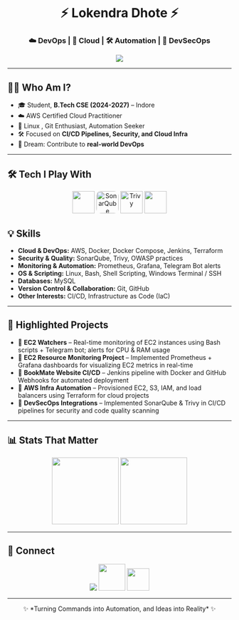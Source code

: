 <h1 align="center">⚡ Lokendra Dhote ⚡</h1>
<h3 align="center">☁️ DevOps | 🚀 Cloud | 🛠 Automation | 🔐 DevSecOps</h3>

<p align="center">
  <img src="https://user-images.githubusercontent.com/73097560/115834477-dbab4500-a447-11eb-908a-139a6edaec5c.gif"/>
</p>

---

## 👨‍💻 Who Am I?
- 🎓 Student, **B.Tech CSE (2024-2027)** – Indore  
- ☁️ AWS Certified Cloud Practitioner  
- 🐧 Linux , Git Enthusiast, Automation Seeker  
- 🛠 Focused on **CI/CD Pipelines, Security, and Cloud Infra**  
- 🚀 Dream: Contribute to **real-world DevOps**  

---

## 🛠 Tech I Play With
<p align="center">
  <img src="https://skillicons.dev/icons?i=aws,docker,jenkins,terraform,linux,git,github,bash,mysql,prometheus,grafana," height="50"/>
  <img src="https://encrypted-tbn0.gstatic.com/images?q=tbn:ANd9GcR7mQwF03dVtMoMvQDqIxHNYRDrhk_Pn3KHYIUNQmE6qs_1rPNICVBNLUgf-ZFbB3cQ7Hw&usqp=CAU" height="50" style="border-radius: 20%;"    alt="SonarQube"/>
  <img src="https://trivy.dev/latest/assets/images/trivy_logo_horizontal_white.svg" height="50" alt="Trivy"/>
   <img src="https://yt3.googleusercontent.com/HOLNUN2fNoGTSPVmK0b0PR088RT2AWjhCCtePsRYflcz9CFIrARL41RrkAgsbt3zVmMRJxZhFw=s900-c-k-c0x00ffffff-no-rj"  height="50" />


## 💡 Skills

- **Cloud & DevOps:** AWS, Docker, Docker Compose, Jenkins, Terraform  
- **Security & Quality:** SonarQube, Trivy, OWASP practices  
- **Monitoring & Automation:** Prometheus, Grafana, Telegram Bot alerts  
- **OS & Scripting:** Linux, Bash, Shell Scripting, Windows Terminal / SSH  
- **Databases:** MySQL  
- **Version Control & Collaboration:** Git, GitHub  
- **Other Interests:** CI/CD, Infrastructure as Code (IaC)



</p>

---
## 🌟 Highlighted Projects
- 📌 **EC2 Watchers** – Real-time monitoring of EC2 instances using Bash scripts + Telegram bot; alerts for CPU & RAM usage  
- 📌 **EC2 Resource Monitoring Project** – Implemented Prometheus + Grafana dashboards for visualizing EC2 metrics in real-time  
- 📌 **BookMate Website CI/CD** – Jenkins pipeline with Docker and GitHub Webhooks for automated deployment  
- 📌 **AWS Infra Automation** – Provisioned EC2, S3, IAM, and load balancers using Terraform for cloud projects  
- 📌 **DevSecOps Integrations** – Implemented SonarQube & Trivy in CI/CD pipelines for security and code quality scanning

---

## 📊 Stats That Matter
<p align="center">
  <img src="https://github-readme-stats.vercel.app/api/top-langs/?username=lokendram10&layout=compact&theme=dracula" height="150"/>
  <img src="https://github-readme-stats.vercel.app/api?username=lokendram10&show_icons=true&theme=dracula" height="150"/>
</p>

---

## 🔗 Connect
<p align="center">
  <a href="https://www.linkedin.com/in/lokendra-dhote-b47152257/"><img src="https://img.icons8.com/color/48/000000/linkedin.png"/></a>
  <a href="https://www.youtube.com/@lokendradhote"><img height="60" src="https://static.vecteezy.com/system/resources/previews/018/930/572/non_2x/youtube-logo-youtube-icon-transparent-free-png.png"/></a>
  <a href="https://github.com/lokendra-dhote"><img height="50" src="https://skillicons.dev/icons?i=github"/></a>
</p>

---

<p align="center">
  ✨ *Turning Commands into Automation, and Ideas into Reality* ✨
</p>
